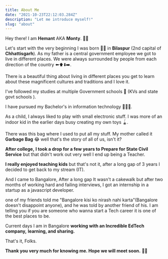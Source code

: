 ```yaml
---
title: About Me
date: "2021-10-23T22:12:03.284Z"
description: "Let me introduce myself!"
slug: "about"
---
```


Hey there! I am **Hemant** AKA **Monty**. 👋🏼

Let's start with the very beginning I was born 🤱🏼 in **Bilaspur** (2nd capital of **Chhattisgarh**). As my father is a central government employee we got to live in different places. We were always surrounded by people from each direction of the country ⬅️⬆️⬇️➡️.

There is a beautiful thing about living in different places you get to learn about these magnificent cultures and traditions and I love it.

I've followed my studies at multiple Government schools 🎒 (KVs and state govt schools ).

I have pursued my Bachelor's in information technology 👨🏼‍💻.

As a child, I always liked to play with small electronic stuff. I was more of an indoor kid in the earlier days busy creating my own toys 🪀.

There was this bag where I used to put all my stuff. My mother called it **Garbage Bag** 😂 well that's the story of all of us, isn't it?

**After college,** **I took a drop for a few years to Prepare for State Civil Service** but that didn't work out very well I end up being a Teacher.

**I really enjoyed teaching kids** but that's not it, after a long gap of 3 years I decided to get back to my stream (IT).

And I came to Bangalore, After a long gap It wasn't a cakewalk but after two months of working hard and failing interviews, I got an internship in a startup as a javascript developer.

one of my friends told me "Bangalore kisi ko nirash nahi karta"(Bangalore doesn't disappoint anyone), and he was told by another friend of his. I am telling you if you are someone who wanna start a Tech career it is one of the best places to be.

Current days I am in Bangalore **working with an Incredible EdTech company,** **learning, and sharing.**

That's it, Folks.

**Thank you very much for knowing me. Hope we will meet soon.** 👋🏼
